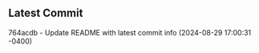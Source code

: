 
## Latest Commit
764acdb - Update README with latest commit info (2024-08-29 17:00:31 -0400) <Yunxi-Zhou>
